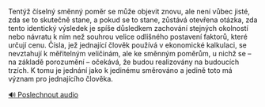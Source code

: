 
Tentýž číselný směnný poměr se může objevit znovu, ale není vůbec jisté, zda se to skutečně stane, a pokud se to stane, zůstává otevřena otázka, zda tento identický výsledek je spíše důsledkem zachování stejných okolností nebo návratu k nim než souhrou velice odlišného postavení faktorů, které určují cenu. Čísla, jež jednající člověk používá v ekonomické kalkulaci, se nevztahují k měřitelným veličinám, ale ke směnným poměrům, u nichž se – na základě porozumění – očekává, že budou realizovány na budoucích trzích. K tomu je jednání jako k jedinému směrováno a jedině toto má význam pro jednajícího člověka.

[🔊 Poslechnout audio](/data/7-paragraphs/audio/chapter_42/para_004-Tent-seln-smnn-pomr-se-me-objevit-znovu.mp3)
